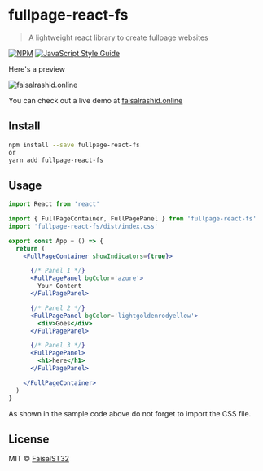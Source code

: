 # fullpage-react-fs

> A lightweight react library to create fullpage websites

[![NPM](https://img.shields.io/npm/v/fullpage-react-fs.svg)](https://www.npmjs.com/package/fullpage-react-fs) [![JavaScript Style Guide](https://img.shields.io/badge/code_style-standard-brightgreen.svg)](https://standardjs.com)

Here's a preview

![faisalrashid.online](https://apifr.azurewebsites.net/uploads/637241257217983881_faisalrashid.gif 'faisalrashid.online')

You can check out a live demo at [faisalrashid.online](https://www.faisalrashid.online)

## Install

```bash
npm install --save fullpage-react-fs
or
yarn add fullpage-react-fs
```

## Usage

```jsx
import React from 'react'

import { FullPageContainer, FullPagePanel } from 'fullpage-react-fs'
import 'fullpage-react-fs/dist/index.css'

export const App = () => {
  return (
    <FullPageContainer showIndicators={true}>

      {/* Panel 1 */}
      <FullPagePanel bgColor='azure'>
        Your Content
      </FullPagePanel>

      {/* Panel 2 */}
      <FullPagePanel bgColor='lightgoldenrodyellow'>
        <div>Goes</div>
      </FullPagePanel>

      {/* Panel 3 */}
      <FullPagePanel>
        <h1>here</h1>
      </FullPagePanel>

    </FullPageContainer>
  )
}
```

As shown in the sample code above do not forget to import the CSS file.

## License

MIT © [FaisalST32](https://github.com/FaisalST32)
